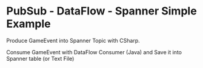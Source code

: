 # PubSub - DataFlow - Spanner Simple Example

Produce GameEvent into Spanner Topic with CSharp.

Consume GameEvent with DataFlow Consumer (Java) and Save it into Spanner table (or Text File)

